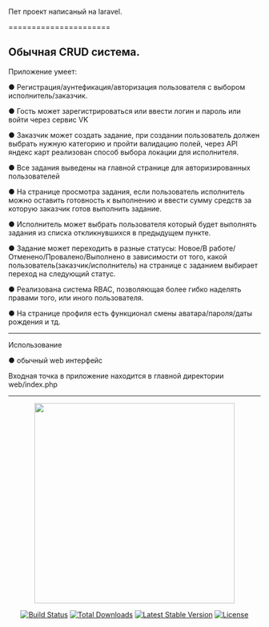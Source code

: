 Пет проект написаный на laravel.

======================

Обычная CRUD система. 
------------

Приложение умеет:    

● Регистрация/аунтефикация/авторизация пользователя с выбором исполнитель/заказчик.

● Гость может зарегистрироваться или ввести логин и пароль или войти через сервис VK

● Заказчик  может создать задание, при создании пользователь должен выбрать нужную категорию и пройти валидацию полей, через API яндекс карт реализован способ выбора локации для исполнителя.

● Все задания выведены на главной странице для авторизированных пользователей

● На странице просмотра задания, если пользователь исполнитель можно оставить готовность к выполнению и ввести сумму средств за которую заказчик готов выполнить задание.

● Исполнитель может выбрать пользователя который будет выполнять задания из списка откликнувшихся в предыдущем пункте.

● Задание может переходить в разные статусы: Новое/В работе/ Отменено/Провалено/Выполнено в зависимости от того, какой пользователь(заказчик/исполнитель) на странице с заданием выбирает переход на следующий статус.

● Реализована система RBAC, позволяющая более гибко наделять правами того, или иного пользователя.

● На странице профиля есть функционал смены аватара/пароля/даты рождения и тд.

------------
Использование

● обычный web интерфейс

Входная точка в приложение находится в главной директории web/index.php

------------

<p align="center"><a href="https://laravel.com" target="_blank"><img src="https://raw.githubusercontent.com/laravel/art/master/logo-lockup/5%20SVG/2%20CMYK/1%20Full%20Color/laravel-logolockup-cmyk-red.svg" width="400"></a></p>

<p align="center">
<a href="https://travis-ci.org/laravel/framework"><img src="https://travis-ci.org/laravel/framework.svg" alt="Build Status"></a>
<a href="https://packagist.org/packages/laravel/framework"><img src="https://img.shields.io/packagist/dt/laravel/framework" alt="Total Downloads"></a>
<a href="https://packagist.org/packages/laravel/framework"><img src="https://img.shields.io/packagist/v/laravel/framework" alt="Latest Stable Version"></a>
<a href="https://packagist.org/packages/laravel/framework"><img src="https://img.shields.io/packagist/l/laravel/framework" alt="License"></a>
</p>

